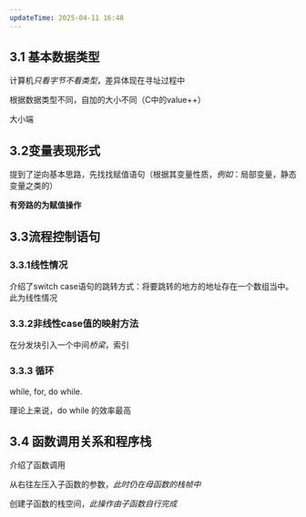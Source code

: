 ```yaml
---
updateTime: 2025-04-11 16:48
---
```


## 3.1 基本数据类型

计算机*只看字节不看类型*，差异体现在寻址过程中  

根据数据类型不同，自加的大小不同（C中的value++）  

大小端  

## 3.2变量表现形式  

提到了逆向基本思路，先找找赋值语句（根据其变量性质，*例如*：局部变量，静态变量之类的）

**有旁路的为赋值操作**  

## 3.3流程控制语句  

### 3.3.1线性情况  

介绍了switch case语句的跳转方式：将要跳转的地方的地址存在一个数组当中。    此为线性情况  

### 3.3.2非线性case值的映射方法  

在分发块引入一个中间*桥梁*，索引  

### 3.3.3 循环  

while, for, do while. 

理论上来说，do while 的效率最高  

## 3.4 函数调用关系和程序栈  

介绍了函数调用  

从右往左压入子函数的参数，*此时仍在母函数的栈帧中*  

创建子函数的栈空间，*此操作由子函数自行完成*  











